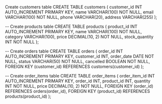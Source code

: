  Create customers table
CREATE TABLE customers (
    customer_id INT AUTO_INCREMENT PRIMARY KEY,
    name VARCHAR(100) NOT NULL,
    email VARCHAR(100) NOT NULL,
    phone VARCHAR(20),
    address VARCHAR(255)
);

-- Create products table
CREATE TABLE products (
    product_id INT AUTO_INCREMENT PRIMARY KEY,
    name VARCHAR(100) NOT NULL,
    category VARCHAR(100),
    price DECIMAL(10, 2) NOT NULL,
    stock_quantity INT NOT NULL
);

-- Create orders table
CREATE TABLE orders (
    order_id INT AUTO_INCREMENT PRIMARY KEY,
    customer_id INT,
    order_date DATE NOT NULL,
    status VARCHAR(50) NOT NULL,
    cancelled BOOLEAN NOT NULL,
    FOREIGN KEY (customer_id) REFERENCES customers(customer_id)
);

-- Create order_items table
CREATE TABLE order_items (
    order_item_id INT AUTO_INCREMENT PRIMARY KEY,
    order_id INT,
    product_id INT,
    quantity INT NOT NULL,
    price DECIMAL(10, 2) NOT NULL,
    FOREIGN KEY (order_id) REFERENCES orders(order_id),
    FOREIGN KEY (product_id) REFERENCES products(product_id)
);
